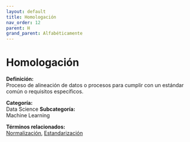 ```yaml
---
layout: default
title: Homologación
nav_order: 12
parent: H
grand_parent: Alfabéticamente
---
```


# Homologación

**Definición:**  
Proceso de alineación de datos o procesos para cumplir con un estándar común o requisitos específicos.

**Categoría:**  
Data Science 
**Subcategoría:**  
Machine Learning

**Términos relacionados:**  
[Normalización](https://maleniski.github.io/diccionario-angl-tec-mx/docs/alfabeticamente/N/normalizacin.html), [Estandarización](https://maleniski.github.io/diccionario-angl-tec-mx/docs/alfabeticamente/E/estandarizacin.html)
